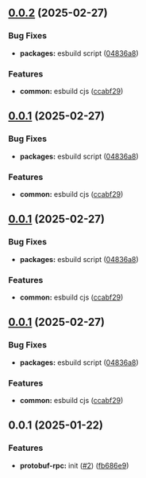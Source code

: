

## [0.0.2](https://github.com/atls/protobuf/compare/@atls/protobuf-rpc@0.0.1...@atls/protobuf-rpc@0.0.2) (2025-02-27)


### Bug Fixes


* **packages:** esbuild script ([04836a8](https://github.com/atls/protobuf/commit/04836a8d98a692988cbc3a4216a96391c2e74079))

### Features


* **common:** esbuild cjs ([ccabf29](https://github.com/atls/protobuf/commit/ccabf2994e76a9daa5cdd86f224f2c3067d6fae4))





## [0.0.1](https://github.com/atls/protobuf/compare/@atls/protobuf-rpc@0.0.1...@atls/protobuf-rpc@0.0.1) (2025-02-27)


### Bug Fixes


* **packages:** esbuild script ([04836a8](https://github.com/atls/protobuf/commit/04836a8d98a692988cbc3a4216a96391c2e74079))

### Features


* **common:** esbuild cjs ([ccabf29](https://github.com/atls/protobuf/commit/ccabf2994e76a9daa5cdd86f224f2c3067d6fae4))





## [0.0.1](https://github.com/atls/protobuf/compare/@atls/protobuf-rpc@0.0.1...@atls/protobuf-rpc@0.0.1) (2025-02-27)


### Bug Fixes


* **packages:** esbuild script ([04836a8](https://github.com/atls/protobuf/commit/04836a8d98a692988cbc3a4216a96391c2e74079))

### Features


* **common:** esbuild cjs ([ccabf29](https://github.com/atls/protobuf/commit/ccabf2994e76a9daa5cdd86f224f2c3067d6fae4))





## [0.0.1](https://github.com/atls/protobuf/compare/@atls/protobuf-rpc@0.0.1...@atls/protobuf-rpc@0.0.1) (2025-02-27)


### Bug Fixes


* **packages:** esbuild script ([04836a8](https://github.com/atls/protobuf/commit/04836a8d98a692988cbc3a4216a96391c2e74079))

### Features


* **common:** esbuild cjs ([ccabf29](https://github.com/atls/protobuf/commit/ccabf2994e76a9daa5cdd86f224f2c3067d6fae4))





## 0.0.1 (2025-01-22)


### Features


* **protobuf-rpc:** init ([#2](https://github.com/atls/protobuf/issues/2)) ([fb686e9](https://github.com/atls/protobuf/commit/fb686e963babfd3df209c9d4431fcbdada3b6da8))


